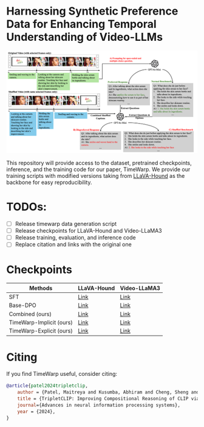 # Harnessing Synthetic Preference Data for Enhancing Temporal Understanding of Video-LLMs

![Teaser Image](img/pipeline.png)

This repository will provide access to the dataset, pretrained checkpoints, inference, and the training code for our paper, TimeWarp. We provide our training scripts with modified versions taking from [LLaVA-Hound](https://github.com/RifleZhang/LLaVA-Hound-DPO) as the backbone for easy reproducibility.

# TODOs:
- [ ] Release timewarp data generation script
- [ ] Release checkpoints for LLaVA-Hound and Video-LLaMA3
- [ ] Release training, evaluation, and inference code
- [ ] Replace citation and links with the original one

# Checkpoints

| Methods                     | LLaVA-Hound | Video-LLaMA3 |
|-----------------------------|-------------|--------------|
| SFT                         | [Link](#)   | [Link](#)    |
| Base-DPO                    | [Link](#)   | [Link](#)    |
| Combined (ours)             | [Link](#)   | [Link](#)    |
| TimeWarp-Implicit (ours)    | [Link](#)   | [Link](#)    |
| TimeWarp-Explicit (ours)    | [Link](#)   | [Link](#)    |

# Citing
If you find TimeWarp useful, consider citing:
```bibtex
@article{patel2024tripletclip,
    author = {Patel, Maitreya and Kusumba, Abhiram and Cheng, Sheng and Kim, Changhoon and Gokhale, Tejas and Baral, Chitta and Yang, Yezhou},
    title = {TripletCLIP: Improving Compositional Reasoning of CLIP via Synthetic Vision-Language Negatives},
    journal={Advances in neural information processing systems},
    year = {2024},
}
```